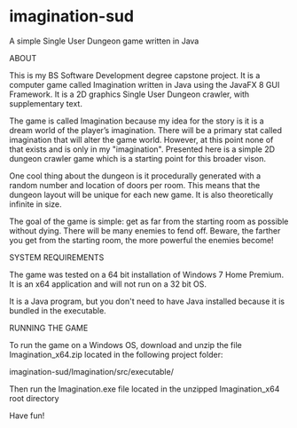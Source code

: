 # imagination-sud
A simple Single User Dungeon game written in Java

ABOUT

This is my BS Software Development degree capstone project. It is a computer game called Imagination written in Java using the JavaFX 8 GUI Framework. It is a 2D graphics Single User Dungeon crawler, with supplementary text.

The game is called Imagination because my idea for the story is it is a dream world of the player’s imagination. There will be a primary stat called imagination that will alter the game world.  However, at this point none of that exists and is only in my "imagination".  Presented here is a simple 2D dungeon crawler game which is a starting point for this broader vison.

One cool thing about the dungeon is it procedurally generated with a random number and location of doors per room. This means that the dungeon layout will be unique for each new game. It is also theoretically infinite in size.

The goal of the game is simple: get as far from the starting room as possible without dying. There will be many enemies to fend off. Beware, the farther you get from the starting room, the more powerful the enemies become!

SYSTEM REQUIREMENTS

The game was tested on a 64 bit installation of Windows 7 Home Premium. It is an x64 application and will not run on a 32 bit OS.

It is a Java program, but you don't need to have Java installed because it is bundled in the executable.

RUNNING THE GAME

To run the game on a Windows OS, download and unzip the file Imagination_x64.zip located in the following project folder:

imagination-sud/Imagination/src/executable/

Then run the Imagination.exe file located in the unzipped Imagination_x64 root directory

Have fun! 
